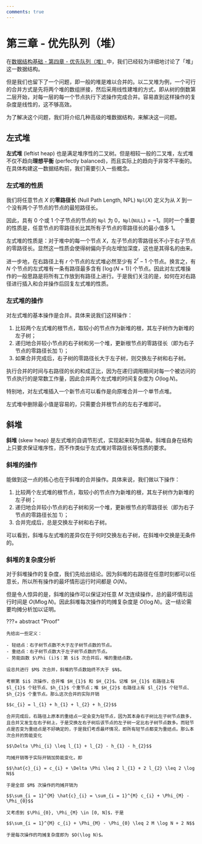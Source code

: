 ```yaml
---
comments: true
---
```


# 第三章 - 优先队列（堆）

在[数据结构基础 - 第四章 - 优先队列（堆）](https://victorwang712.github.io/Note/computer_science/data_structure_basics/chapter_4/)中，我们已经较为详细地讨论了「堆」这一数据结构。

但是我们也留下了一个问题，即一般的堆是难以合并的。以二叉堆为例，一个可行的合并方式是先将两个堆的数组拼接，然后采用线性建堆的方式，即从树的倒数第二层开始，对每一层的每一个节点执行下滤操作完成合并。容易直到这样操作的复杂度是线性的，这不够高效。

为了解决这个问题，我们将介绍几种高级的堆数据结构，来解决这一问题。

## 左式堆

**左式堆** (leftist heap) 也是满足堆序性的二叉树。但是相较一般的二叉堆，左式堆不仅不趋向**理想平衡** (perfectly balanced)，而且实际上的趋向于非常不平衡的。在具体构建这一数据结构前，我们需要引入一些概念。

### 左式堆的性质

我们将任意节点 $X$ 的**零路径长** (Null Path Length, NPL) $\texttt{Npl} (X)$ 定义为从 $X$ 到一个没有两个子节点的节点的最短路径长。

因此，具有 0 个或 1 个子节点的节点的 $\texttt{Npl}$ 为 $0$，$\texttt{Npl}(\texttt{NULL}) = -1$。同时一个重要的性质是，任意节点的零路径长比其所有子节点的零路径长的最小值多 $1$。

左式堆的性质是：对于堆中的每一个节点 $X$，左子节点的零路径长不小于右子节点的零路径长。显然这一性质会使得树偏向于向左增加深度，这也是其得名的由来。

进一步地，在右路径上有 $r$ 个节点的左式堆必然至少有 $2^{r} - 1$ 个节点。换言之，有 $N$ 个节点的左式堆有一条有路径最多含有 $\lceil \log (N + 1) \rceil$ 个节点。因此对左式堆操作的一般思路是将所有工作放到有路径上进行。于是我们关注的是，如何在对右路径进行插入和合并操作后回复左式堆的性质。

### 左式堆的操作

对左式堆的基本操作是合并。具体来说我们这样操作：

1. 比较两个左式堆的根节点，取较小的节点作为新堆的根，其左子树作为新堆的左子树；
2. 递归地合并较小节点的右子树和另一个堆，更新根节点的零路径长（即为右子节点的零路径长加 $1$）；
3. 如果合并完成后，右子树的零路径长大于左子树，则交换左子树和右子树。

执行合并的时间与右路径的长的和成正比，因为在递归调用期间对每一个被访问的节点执行的是常数工作量，因此合并两个左式堆的时间复杂度为 $O(\log N)$。

特别地，对左式堆插入一个新节点可以看作是向原堆合并一个单节点堆。

左式堆中删除最小值是容易的，只需要合并根节点的左右子堆即可。

## 斜堆

**斜堆** (skew heap) 是左式堆的自调节形式，实现起来较为简单。斜堆自身在结构上只要求保证堆序性，而不作类似于左式堆对零路径长等性质的要求。

### 斜堆的操作

能做到这一点的核心也在于斜堆的合并操作。具体来说，我们做以下操作：

1. 比较两个左式堆的根节点，取较小的节点作为新堆的根，其左子树作为新堆的左子树；
2. 递归地合并较小节点的右子树和另一个堆，更新根节点的零路径长（即为右子节点的零路径长加 $1$）；
3. 合并完成后，总是交换左子树和右子树。

可以看到，斜堆与左式堆的差异仅在于何时交换左右子树，在斜堆中交换是无条件的。

### 斜堆的复杂度分析

对于斜堆操作的复杂度，我们先给出结论。因为斜堆的右路径在任意时刻都可以任意长，所以所有操作的最坏情形运行时间都是 $O(N)$。

但是令人惊异的是，斜堆的操作可以保证对任意 $M$ 次连续操作，总的最坏情形运行时间是 $O(M \log N)$。因此斜堆每次操作的均摊复杂度是 $O(\log N)$。这一结论需要均摊分析加以证明。

???+ abstract "Proof"

    先给出一些定义：

    - 轻结点：右子树节点数不大于左子树节点数的节点。
    - 重结点：右子树节点数大于左子树节点数的节点。  
    - 势能函数 $\Phi (i)$：第 $i$ 次合并后，堆的重结点数。

    设总共进行 $M$ 次合并，斜堆的节点数始终不大于 $N$。

    考察第 $i$ 次操作，合并堆 $H_{1}$ 和 $H_{2}$。记堆 $H_{1}$ 右路径上有 $l_{1}$ 个轻节点、$h_{1}$ 个重节点；堆 $H_{2}$ 右路径上有 $l_{2}$ 个轻节点、$h_{2}$ 个重节点。那么这次合并的实际开销

    $$c_{i} = l_{1} + h_{1} + l_{2} + h_{2}$$

    合并完成后，右路径上原本的重结点一定会变为轻节点，因为其本身右子树比左子树节点数多，且合并又发生在右子树上，于是交换左右子树后该节点的左子树一定比右子树节点数多。而轻节点是否变为重结点是不好确定的，于是我们考虑最坏情况，即所有轻节点都变为重结点。那么本次合并的势能变化

    $$\Delta \Phi_{i} \leq l_{1} + l_{2} - h_{1} - h_{2}$$

    均摊开销等于实际开销加势能变化，即

    $$\hat{c}_{i} = c_{i} + \Delta \Phi \leq 2 l_{1} + 2 l_{2} \leq 2 \log N$$

    于是全部 $M$ 次操作的均摊开销为

    $$\sum_{i = 1}^{M} \hat{c}_{i} = \sum_{i = 1}^{M} c_{i} + \Phi_{M} - \Phi_{0}$$

    又考虑到 $\Phi_{0}, \Phi_{M} \in [0, N]$，于是

    $$\sum_{i = 1}^{M} c_{i} + \Phi_{M} - \Phi_{0} \leq 2 M \log N + 2 N$$

    于是每次操作的均摊复杂度即为 $O(\log N)$。
